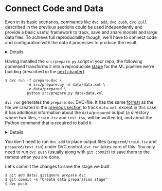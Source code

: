 # Connect Code and Data

Even in its basic scenarios, commands like `dvc add`, `dvc push`, `dvc pull`
described in the previous sections could be used independently and provide a
basic useful framework to track, save and share models and large data files. To
achieve full reproducibility though, we'll have to connect code and
configuration with the data it processes to produce the result.

<details>

### Expand to prepare sample code ...

If you've followed this _Get Started_ section from the beginning, run these
commands to get the sample code:

```dvc
$ wget https://code.dvc.org/get-started/code.zip
$ unzip code.zip
$ rm -f code.zip
```

> On Windows just use your browser to download the archive instead.

The workspace should now look like this:

```dvc
$ tree
.
├── data
│   ├── data.xml
│   └── data.xml.dvc
└── src
    ├── evaluate.py
    ├── featurization.py
    ├── prepare.py
    ├── requirements.txt
    └── train.py
```

Now let's install the requirements. But before we do that, we **strongly**
recommend creating a virtual environment with a tool such as
[virtualenv](https://virtualenv.pypa.io/en/stable/):

```dvc
$ virtualenv -p python3 .env
$ source .env/bin/activate
$ echo ".env/" >> .gitignore
$ pip install -r src/requirements.txt
```

Optionally, save the progress to Git:

```dvc
$ git add .
$ git commit -m "Add source code files to repo"
```

</details>

Having installed the `src/prepare.py` script in your repo, the following command
transforms it into a reproducible [stage](/doc/commands-reference/run) for the
ML pipeline we're building (described in the
[next chapter](/doc/get-started/example-pipeline)).

```dvc
$ dvc run -f prepare.dvc \
          -d src/prepare.py -d data/data.xml \
          -o data/prepared \
          python src/prepare.py data/data.xml
```

`dvc run` generates the `prepare.dvc` DVC-file. It has the same
[format](/doc/user-guide/dvc-file-format) as the file we created in the
[previous section](/doc/get-started/add-files) to track `data.xml`, except in
this case it has additional information about the `data/prepared` output (a
directory where two files, `train.tsv` and `test.tsv`, will be written to), and
about the Python command that is required to build it.

<details>

### Expand to learn more about what has just happened ...

This is how the result should look like now:

```diff
    .
    ├── data
    │   ├── data.xml
    │   ├── data.xml.dvc
+   │   └── prepared
+   │       ├── test.tsv
+   │       └── train.tsv
+   ├── prepare.dvc
    └── src
        ├── evaluate.py
        ├── featurization.py
        ├── prepare.py
        ├── requirements.txt
        └── train.py
```

This is how `prepare.dvc` looks like internally:

```yaml
cmd: python src/prepare.py data/data.xml
deps:
  - md5: b4801c88a83f3bf5024c19a942993a48
    path: src/prepare.py
  - md5: a304afb96060aad90176268345e10355
    path: data/data.xml
md5: c3a73109be6c186b9d72e714bcedaddb
outs:
  - cache: true
    md5: 6836f797f3924fb46fcfd6b9f6aa6416.dir
    metric: false
    path: data/prepared
wdir: .
```

> `dvc run` is just the first of a set of DVC command required to generate a
> [pipeline](/doc/get-started/pipeline) computational graph, or in other words,
> instructions on how to build a ML model (data file) from previous data files
> (or directories).

We would recommend to read a few next chapters first, before switching to other
documents. Hopefully, `dvc run` and `dvc repro` will make more sense after
finishing up this guide. You can always refer to the `dvc run` and `dvc repro`
documentation to learn the specific details about how they behave and all of
their options. Let's briefly mention what the options used above mean for this
particular example:

`-f prepare.dvc` specifies a name for the DVC-file (pipeline stage). It's
optional but we highly recommend using it to make your project structure more
readable.

`-d src/prepare.py` and `-d data/data.xml` mean that the `prepare.dvc` stage
file depends on them to produce the result. When you run `dvc repro` next time
(see next chapter) DVC will automatically check these dependencies and decide
whether this stage is up to date or or whether it requires rebuilding.

`-o data/prepared` specifies the output directory processed data will be put
into. The script creates two files in it – that will be used later to generate
features, train and evaluate the model.

And, the last line, `python src/prepare.py data/data.xml`, specifies a command
to run. This command is saved to the generated DVC-file and required by
`dvc repro`.

</details>

You don't need to run `dvc add` to place output files (`prepared/train.tsv` and
`prepared/test.tsv`) under DVC control. `dvc run` takes care of this. You only
need to run `dvc push` (usually along with `git commit`) to save them to the
remote when you are done.

Let's commit the changes to save the stage we built:

```dvc
$ git add data/.gitignore prepare.dvc
$ git commit -m "Create data preparation stage"
$ dvc push
```
